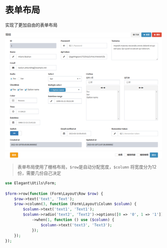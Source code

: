 # 表单布局

实现了更加自由的表单布局

![image](/public/form.png)

> 表单布局使用了栅格布局，`$row`是自动分配宽度，`$column` 将宽度分为12份，需要几份自己决定

```php
use Elegant\Utils\Form;

$form->row(function (Form\Layout\Row $row) {
    $row->text('text', 'Text');
    $row->column(3, function (Form\Layout\Column $column) {
        $column->text('text1', 'Text1');
        $column->radio('text2', 'Text2')->options([0 => '0', 1 => '1'])
            ->when(1, function () use ($column) {
                $column->text('text3', 'Text3');
            });
    });
});
```

